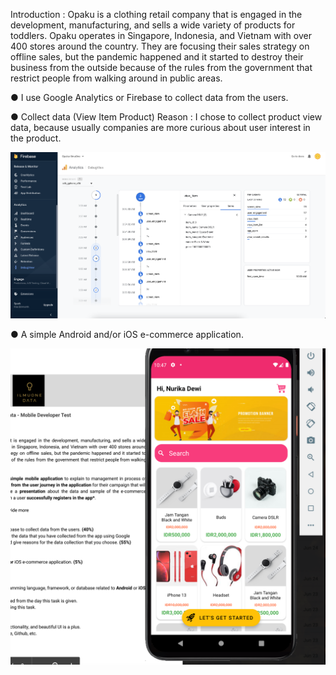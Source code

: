 Introduction :
Opaku is a clothing retail company that is engaged in the development, manufacturing, and sells a wide
variety of products for toddlers. Opaku operates in Singapore, Indonesia, and Vietnam with over 400 stores around
the country. They are focusing their sales strategy on offline sales, but the pandemic happened and it started to
destroy their business from the outside because of the rules from the government that restrict people from walking
around in public areas.

● I use Google Analytics or Firebase to collect data from the users.

● Collect data (View Item Product)
Reason : I chose to collect product view data, because usually companies are more curious about user interest in the product.

![Screenshot](https://github.com/nurikadee/opaku-ilmuone/blob/master/Screen%20Shot%202021-06-29%20at%2003.42.47.png?raw=true)


● A simple Android and/or iOS e-commerce application. 

![Screenshot](https://github.com/nurikadee/opaku-ilmuone/blob/master/Screen%20Shot%202021-06-29%20at%2003.31.58.png?raw=true)

